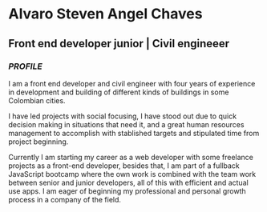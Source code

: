 # Alvaro Steven Angel Chaves
## Front end developer junior | Civil engineeer


### ***PROFILE***

I am a front end developer and civil engineer with four years of experience in development and building of different kinds of buildings in some Colombian cities.

I have led projects with social focusing, I have stood out due to quick decision making in situations that need it, and a great human resources management to accomplish with stablished targets and stipulated time from project beginning.

Currently I am starting my career as a web developer with some freelance projects as a front-end developer, besides that, I am part of a fullback JavaScript bootcamp where the own work is combined with the team work between senior and junior developers, all of this with efficient and actual use apps. I am eager of beginning my professional and personal growth process in a company of the field.
